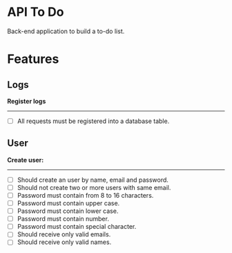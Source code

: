 # API To Do
Back-end application to build a to-do list.

# Features

## Logs

**Register logs**
***

- [ ] All requests must be registered into a database table.

## User

**Create user:**
***

- [ ] Should create an user by name, email and password.
- [ ] Should not create two or more users with same email.
- [ ] Password must contain from 8 to 16 characters.
- [ ] Password must contain upper case.
- [ ] Password must contain lower case.
- [ ] Password must contain number.
- [ ] Password must contain special character.
- [ ] Should receive only valid emails.
- [ ] Should receive only valid names.